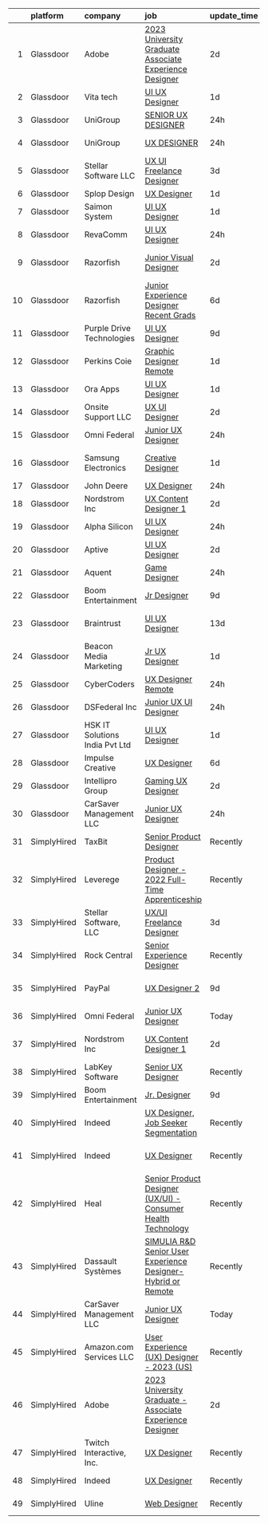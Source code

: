 

|    | platform    | company                         | job                                                                                                                                                                                                                                                                                                                                                                                                                                                                                                                                                                                                                                                                                                                                                                                                                                                                                                                                                                                                                                                                                                                                                                                                                                                                                                                                                                                                                           | update_time   | location                    |
|---:|:------------|:--------------------------------|:------------------------------------------------------------------------------------------------------------------------------------------------------------------------------------------------------------------------------------------------------------------------------------------------------------------------------------------------------------------------------------------------------------------------------------------------------------------------------------------------------------------------------------------------------------------------------------------------------------------------------------------------------------------------------------------------------------------------------------------------------------------------------------------------------------------------------------------------------------------------------------------------------------------------------------------------------------------------------------------------------------------------------------------------------------------------------------------------------------------------------------------------------------------------------------------------------------------------------------------------------------------------------------------------------------------------------------------------------------------------------------------------------------------------------|:--------------|:----------------------------|
|  1 | Glassdoor   | Adobe                           | [2023 University Graduate   Associate Experience Designer](https://www.glassdoor.com/partner/jobListing.htm?pos=127&ao=1136043&s=58&guid=00000182d3d31c63a2a1b3a394eb8dd3&src=GD_JOB_AD&t=SR&vt=w&cs=1_7de06085&cb=1661411204488&jobListingId=1008086780038&jrtk=3-0-1gb9t67442p8k001-1gb9t674jg2ok800-9219b5018eb2703b-)                                                                                                                                                                                                                                                                                                                                                                                                                                                                                                                                                                                                                                                                                                                                                                                                                                                                                                                                                                                                                                                                                                     | 2d            | San Francisco, CA           |
|  2 | Glassdoor   | Vita tech                       | [UI UX Designer](https://www.glassdoor.com/partner/jobListing.htm?pos=113&ao=1136043&s=58&guid=00000182d3d31c63a2a1b3a394eb8dd3&src=GD_JOB_AD&t=SR&vt=w&ea=1&cs=1_4308aca0&cb=1661411204486&jobListingId=1008088267651&jrtk=3-0-1gb9t67442p8k001-1gb9t674jg2ok800-0128c1e137f7daca-)                                                                                                                                                                                                                                                                                                                                                                                                                                                                                                                                                                                                                                                                                                                                                                                                                                                                                                                                                                                                                                                                                                                                          | 1d            | Andes, NY                   |
|  3 | Glassdoor   | UniGroup                        | [SENIOR UX DESIGNER](https://www.glassdoor.com/partner/jobListing.htm?pos=126&ao=1136043&s=58&guid=00000182d3d31c63a2a1b3a394eb8dd3&src=GD_JOB_AD&t=SR&vt=w&ea=1&cs=1_5ba8f9da&cb=1661411204487&jobListingId=1008091730065&jrtk=3-0-1gb9t67442p8k001-1gb9t674jg2ok800-742485dcf924f2d0-)                                                                                                                                                                                                                                                                                                                                                                                                                                                                                                                                                                                                                                                                                                                                                                                                                                                                                                                                                                                                                                                                                                                                      | 24h           | Remote                      |
|  4 | Glassdoor   | UniGroup                        | [UX DESIGNER](https://www.glassdoor.com/partner/jobListing.htm?pos=106&ao=1136043&s=58&guid=00000182d3d31c63a2a1b3a394eb8dd3&src=GD_JOB_AD&t=SR&vt=w&ea=1&cs=1_00f21480&cb=1661411204485&jobListingId=1008091730064&jrtk=3-0-1gb9t67442p8k001-1gb9t674jg2ok800-5dd4c360c8d940dd-)                                                                                                                                                                                                                                                                                                                                                                                                                                                                                                                                                                                                                                                                                                                                                                                                                                                                                                                                                                                                                                                                                                                                             | 24h           | Saint Louis, MO             |
|  5 | Glassdoor   | Stellar Software  LLC           | [UX UI Freelance Designer](https://www.glassdoor.com/partner/jobListing.htm?pos=119&ao=1136043&s=58&guid=00000182d3d31c63a2a1b3a394eb8dd3&src=GD_JOB_AD&t=SR&vt=w&ea=1&cs=1_5e1517f8&cb=1661411204487&jobListingId=1008083343674&jrtk=3-0-1gb9t67442p8k001-1gb9t674jg2ok800-a03522897468c3a3-)                                                                                                                                                                                                                                                                                                                                                                                                                                                                                                                                                                                                                                                                                                                                                                                                                                                                                                                                                                                                                                                                                                                                | 3d            | Remote                      |
|  6 | Glassdoor   | Splop Design                    | [UX Designer](https://www.glassdoor.com/partner/jobListing.htm?pos=122&ao=1136043&s=58&guid=00000182d3d31c63a2a1b3a394eb8dd3&src=GD_JOB_AD&t=SR&vt=w&ea=1&cs=1_e3a0a682&cb=1661411204487&jobListingId=1008089085671&jrtk=3-0-1gb9t67442p8k001-1gb9t674jg2ok800-ac302831dc49789c-)                                                                                                                                                                                                                                                                                                                                                                                                                                                                                                                                                                                                                                                                                                                                                                                                                                                                                                                                                                                                                                                                                                                                             | 1d            | Remote                      |
|  7 | Glassdoor   | Saimon System                   | [UI UX Designer](https://www.glassdoor.com/partner/jobListing.htm?pos=105&ao=1136043&s=58&guid=00000182d3d31c63a2a1b3a394eb8dd3&src=GD_JOB_AD&t=SR&vt=w&ea=1&cs=1_80254085&cb=1661411204485&jobListingId=1008088747942&jrtk=3-0-1gb9t67442p8k001-1gb9t674jg2ok800-bbca29749c3abcf8-)                                                                                                                                                                                                                                                                                                                                                                                                                                                                                                                                                                                                                                                                                                                                                                                                                                                                                                                                                                                                                                                                                                                                          | 1d            | Remote                      |
|  8 | Glassdoor   | RevaComm                        | [UI UX Designer](https://www.glassdoor.com/partner/jobListing.htm?pos=115&ao=1136043&s=58&guid=00000182d3d31c63a2a1b3a394eb8dd3&src=GD_JOB_AD&t=SR&vt=w&ea=1&cs=1_30d8da06&cb=1661411204486&jobListingId=1008091526950&jrtk=3-0-1gb9t67442p8k001-1gb9t674jg2ok800-4861b94a6e2798db-)                                                                                                                                                                                                                                                                                                                                                                                                                                                                                                                                                                                                                                                                                                                                                                                                                                                                                                                                                                                                                                                                                                                                          | 24h           | Remote                      |
|  9 | Glassdoor   | Razorfish                       | [Junior Visual Designer](https://www.glassdoor.com/partner/jobListing.htm?pos=104&ao=1136043&s=58&guid=00000182d3d31c63a2a1b3a394eb8dd3&src=GD_JOB_AD&t=SR&vt=w&ea=1&cs=1_c99081a2&cb=1661411204485&jobListingId=1008087505948&jrtk=3-0-1gb9t67442p8k001-1gb9t674jg2ok800-6a90c9797bd7649b-)                                                                                                                                                                                                                                                                                                                                                                                                                                                                                                                                                                                                                                                                                                                                                                                                                                                                                                                                                                                                                                                                                                                                  | 2d            | West Hollywood, CA          |
| 10 | Glassdoor   | Razorfish                       | [Junior Experience Designer    Recent Grads  ](https://www.glassdoor.com/partner/jobListing.htm?pos=117&ao=1136043&s=58&guid=00000182d3d31c63a2a1b3a394eb8dd3&src=GD_JOB_AD&t=SR&vt=w&ea=1&cs=1_ba7909ea&cb=1661411204486&jobListingId=1008080080627&jrtk=3-0-1gb9t67442p8k001-1gb9t674jg2ok800-0543b362faaaecab-)                                                                                                                                                                                                                                                                                                                                                                                                                                                                                                                                                                                                                                                                                                                                                                                                                                                                                                                                                                                                                                                                                                            | 6d            | Austin, TX                  |
| 11 | Glassdoor   | Purple Drive Technologies       | [UI UX Designer](https://www.glassdoor.com/partner/jobListing.htm?pos=121&ao=1136043&s=58&guid=00000182d3d31c63a2a1b3a394eb8dd3&src=GD_JOB_AD&t=SR&vt=w&ea=1&cs=1_a73adfc4&cb=1661411204487&jobListingId=1008071636422&jrtk=3-0-1gb9t67442p8k001-1gb9t674jg2ok800-244f8b7428a1be87-)                                                                                                                                                                                                                                                                                                                                                                                                                                                                                                                                                                                                                                                                                                                                                                                                                                                                                                                                                                                                                                                                                                                                          | 9d            | Seattle, WA                 |
| 12 | Glassdoor   | Perkins Coie                    | [Graphic Designer   Remote](https://www.glassdoor.com/partner/jobListing.htm?pos=108&ao=1136043&s=58&guid=00000182d3d31c63a2a1b3a394eb8dd3&src=GD_JOB_AD&t=SR&vt=w&cs=1_ea6deac6&cb=1661411204486&jobListingId=1008088557866&jrtk=3-0-1gb9t67442p8k001-1gb9t674jg2ok800-ebd22c716f2ff4d3-)                                                                                                                                                                                                                                                                                                                                                                                                                                                                                                                                                                                                                                                                                                                                                                                                                                                                                                                                                                                                                                                                                                                                    | 1d            | Seattle, WA                 |
| 13 | Glassdoor   | Ora Apps                        | [UI UX Designer](https://www.glassdoor.com/partner/jobListing.htm?pos=112&ao=1136043&s=58&guid=00000182d3d31c63a2a1b3a394eb8dd3&src=GD_JOB_AD&t=SR&vt=w&ea=1&cs=1_070d9a67&cb=1661411204486&jobListingId=1008089030667&jrtk=3-0-1gb9t67442p8k001-1gb9t674jg2ok800-b7ca8aa2d51d1c03-)                                                                                                                                                                                                                                                                                                                                                                                                                                                                                                                                                                                                                                                                                                                                                                                                                                                                                                                                                                                                                                                                                                                                          | 1d            | Remote                      |
| 14 | Glassdoor   | Onsite Support LLC              | [UX UI Designer](https://www.glassdoor.com/partner/jobListing.htm?pos=129&ao=1136043&s=58&guid=00000182d3d31c63a2a1b3a394eb8dd3&src=GD_JOB_AD&t=SR&vt=w&ea=1&cs=1_7cba8e2b&cb=1661411204488&jobListingId=1008086188115&jrtk=3-0-1gb9t67442p8k001-1gb9t674jg2ok800-449c226ce5f94274-)                                                                                                                                                                                                                                                                                                                                                                                                                                                                                                                                                                                                                                                                                                                                                                                                                                                                                                                                                                                                                                                                                                                                          | 2d            | Remote                      |
| 15 | Glassdoor   | Omni Federal                    | [Junior UX Designer](https://www.glassdoor.com/partner/jobListing.htm?pos=110&ao=1136043&s=58&guid=00000182d3d31c63a2a1b3a394eb8dd3&src=GD_JOB_AD&t=SR&vt=w&cs=1_4e9d8a96&cb=1661411204486&jobListingId=1008091284347&jrtk=3-0-1gb9t67442p8k001-1gb9t674jg2ok800-6fce4c5fd758a006-)                                                                                                                                                                                                                                                                                                                                                                                                                                                                                                                                                                                                                                                                                                                                                                                                                                                                                                                                                                                                                                                                                                                                           | 24h           | Remote                      |
| 16 | Glassdoor   | Samsung Electronics             | [Creative Designer](https://www.glassdoor.com/partner/jobListing.htm?pos=107&ao=1136043&s=58&guid=00000182d3d31c63a2a1b3a394eb8dd3&src=GD_JOB_AD&t=SR&vt=w&ea=1&cs=1_a616db29&cb=1661411204486&jobListingId=1008088279040&jrtk=3-0-1gb9t67442p8k001-1gb9t674jg2ok800-232dcec877fa8c7e-)                                                                                                                                                                                                                                                                                                                                                                                                                                                                                                                                                                                                                                                                                                                                                                                                                                                                                                                                                                                                                                                                                                                                       | 1d            | Ridgefield Park, Bergen, NJ |
| 17 | Glassdoor   | John Deere                      | [UX Designer](https://www.glassdoor.com/partner/jobListing.htm?pos=120&ao=1136043&s=58&guid=00000182d3d31c63a2a1b3a394eb8dd3&src=GD_JOB_AD&t=SR&vt=w&cs=1_33fabcce&cb=1661411204487&jobListingId=1008091705912&jrtk=3-0-1gb9t67442p8k001-1gb9t674jg2ok800-b5726c4ff4dfb523-)                                                                                                                                                                                                                                                                                                                                                                                                                                                                                                                                                                                                                                                                                                                                                                                                                                                                                                                                                                                                                                                                                                                                                  | 24h           | Chicago, IL                 |
| 18 | Glassdoor   | Nordstrom Inc                   | [UX Content Designer 1](https://www.glassdoor.com/partner/jobListing.htm?pos=116&ao=1136043&s=58&guid=00000182d3d31c63a2a1b3a394eb8dd3&src=GD_JOB_AD&t=SR&vt=w&cs=1_0ea65b01&cb=1661411204486&jobListingId=1008086218004&jrtk=3-0-1gb9t67442p8k001-1gb9t674jg2ok800-2d4f7a698e21d2aa-)                                                                                                                                                                                                                                                                                                                                                                                                                                                                                                                                                                                                                                                                                                                                                                                                                                                                                                                                                                                                                                                                                                                                        | 2d            | Atlanta, GA                 |
| 19 | Glassdoor   | Alpha Silicon                   | [UI UX Designer](https://www.glassdoor.com/partner/jobListing.htm?pos=118&ao=1136043&s=58&guid=00000182d3d31c63a2a1b3a394eb8dd3&src=GD_JOB_AD&t=SR&vt=w&ea=1&cs=1_71c65bdf&cb=1661411204487&jobListingId=1008091441224&jrtk=3-0-1gb9t67442p8k001-1gb9t674jg2ok800-90f3cf63ad949129-)                                                                                                                                                                                                                                                                                                                                                                                                                                                                                                                                                                                                                                                                                                                                                                                                                                                                                                                                                                                                                                                                                                                                          | 24h           | Remote                      |
| 20 | Glassdoor   | Aptive                          | [UI UX Designer](https://www.glassdoor.com/partner/jobListing.htm?pos=128&ao=1136043&s=58&guid=00000182d3d31c63a2a1b3a394eb8dd3&src=GD_JOB_AD&t=SR&vt=w&cs=1_60daabd7&cb=1661411204488&jobListingId=1008086984646&jrtk=3-0-1gb9t67442p8k001-1gb9t674jg2ok800-e7e75cbe3d264d0a-)                                                                                                                                                                                                                                                                                                                                                                                                                                                                                                                                                                                                                                                                                                                                                                                                                                                                                                                                                                                                                                                                                                                                               | 2d            | Remote                      |
| 21 | Glassdoor   | Aquent                          | [Game Designer](https://www.glassdoor.com/partner/jobListing.htm?pos=103&ao=1110586&s=58&guid=00000182d3d31c63a2a1b3a394eb8dd3&src=GD_JOB_AD&t=SR&vt=w&cs=1_67a7a7be&cb=1661411204485&jobListingId=1008091362421&cpc=3BA4CE39D5B5DEF5&jrtk=3-0-1gb9t67442p8k001-1gb9t674jg2ok800-3b8cfdd71f0d2f0e--6NYlbfkN0DMrcEu7yrtATojKJA7cEzGQ3FdRGWLh0CZQInL4ECGI9gD0Wolx9R2EDT7B77c2cRU1zW3HVZMZeGAOYVZBOqH_4lgXX5l9kbkb9irhCbVBq6YsU0vLTUYvSh1OUNHO93tZMxbICiVo7Af45F1C-oNj2G6v1j_C21ZJdMsp9erWSFaftX78UTNDbgkkMRiXbjXZTXFQJ_TY8MLWQ_o8syRqL5EGEz8OWQtZ6_mVPloFNbeSMDE60-AdLdjDN5ebLELnzRvzOrBUzt0ahC2nxRvUWixj2p6MO6ppbTcOqRZe59EMgytYm5PZhkadft-TYQXbvZ_jbd9IuVPph6CFSnSEWYlYtNU2qzqF0f-eSx_mcSfnIb12FKjuGHrWD2SMvO1MWNDEnf7Kywwdh-7KAAPRUyJbE_Q56iUyp5XSzzIr1YE0RvHa2nlqFHP9d4kqQuWNjVgp1xKp7kMpru736Zo)                                                                                                                                                                                                                                                                                                                                                                                                                                                                                                                                                                                                                           | 24h           | Remote                      |
| 22 | Glassdoor   | Boom Entertainment              | [Jr  Designer](https://www.glassdoor.com/partner/jobListing.htm?pos=125&ao=1136043&s=58&guid=00000182d3d31c63a2a1b3a394eb8dd3&src=GD_JOB_AD&t=SR&vt=w&ea=1&cs=1_a4db4cce&cb=1661411204487&jobListingId=1008072130952&jrtk=3-0-1gb9t67442p8k001-1gb9t674jg2ok800-fb85bc7fc190c839-)                                                                                                                                                                                                                                                                                                                                                                                                                                                                                                                                                                                                                                                                                                                                                                                                                                                                                                                                                                                                                                                                                                                                            | 9d            | Remote                      |
| 23 | Glassdoor   | Braintrust                      | [UI UX Designer](https://www.glassdoor.com/partner/jobListing.htm?pos=114&ao=1136043&s=58&guid=00000182d3d31c63a2a1b3a394eb8dd3&src=GD_JOB_AD&t=SR&vt=w&ea=1&cs=1_86730c11&cb=1661411204486&jobListingId=1008067379381&jrtk=3-0-1gb9t67442p8k001-1gb9t674jg2ok800-b4ff98493c601c66-)                                                                                                                                                                                                                                                                                                                                                                                                                                                                                                                                                                                                                                                                                                                                                                                                                                                                                                                                                                                                                                                                                                                                          | 13d           | San Francisco, CA           |
| 24 | Glassdoor   | Beacon Media   Marketing        | [Jr  UX Designer](https://www.glassdoor.com/partner/jobListing.htm?pos=111&ao=1136043&s=58&guid=00000182d3d31c63a2a1b3a394eb8dd3&src=GD_JOB_AD&t=SR&vt=w&ea=1&cs=1_054a7bd2&cb=1661411204486&jobListingId=1008088896525&jrtk=3-0-1gb9t67442p8k001-1gb9t674jg2ok800-521c26b19a6e0f0c-)                                                                                                                                                                                                                                                                                                                                                                                                                                                                                                                                                                                                                                                                                                                                                                                                                                                                                                                                                                                                                                                                                                                                         | 1d            | Remote                      |
| 25 | Glassdoor   | CyberCoders                     | [UX Designer  Remote ](https://www.glassdoor.com/partner/jobListing.htm?pos=102&ao=1110586&s=58&guid=00000182d3d31c63a2a1b3a394eb8dd3&src=GD_JOB_AD&t=SR&vt=w&ea=1&cs=1_cc66164a&cb=1661411204485&jobListingId=1008091614460&cpc=334ABAF5D42DC775&jrtk=3-0-1gb9t67442p8k001-1gb9t674jg2ok800-0f779185ce5e0277--6NYlbfkN0CpFJQzrgRR8WqXWK1qKKEqALWJw739KlKqr2H-MSI4eoBlI4EFrmor2FYZMP3muM3q0nSV2L9yMrOD9NzpKzoKMDFqs7R83dN7XwCvbUmAr3fa3Le5OTkGsTFfa3WyyclIheFUoX3lIdrd9JUl58GVz-__7TfCDKZqEtsW-qi5D4QekewNpGrt5fpI8wIfF5q66JzVNmhtKO2U66jBL4QvBD3gzSR7qdIPzfyh9QIUo6s9F_2WgFNTMdRC2Dpznb4BxmbHAguZB1DscO7FPmQwjhLE0nJM6_YzdEzLi1RCi2zI7QET4Be3rr6G3NSyMc8HnKaPTcy_IZI3cSLwkBs5VR_k4vK2_gk9HuvesQ1jYOVcDx6wgoEvRJqJJmh4IIuU7SdFkyqLiA2XprvzqustBoknjKKagrLPTvgcD12tZC0YsGjNVXtJi_EI-Ewyl-0aXd94Vgx3E4Eb7TPsIgg3LvhlGiKiwLEgPEE44n6QSnOzih_cFCrq27Y87gYh_GEjYBtT6nXFgMAo988kXE0yo9JMZ00Fa3i-DM038Re9FT-Ofj0NM1_JeGMzTMDFHZCyaoN1olOBBC_pXd_7kZXQyvqxnDB8_UqDpNddJHTxcAjQSBc6nVfuy_1jMAPjetxoEe9EXLJb_B5DxAO5xjH8p6mwGrze3mr79shWOcu2pXBVJlV2dUnrW0vrYdfbeVohGuw-xbMf_xpJBe9XuMOSJCqpwsRR_AhMFSu3TaWlOGbqbB_3HlC6I6LKRMg_FTCCUlz9M-6r4KvTWf1mIfyP64OMqmVqPXGQGe3zkMw7eg13kdof5xMTrBdI6reKotP-IbMy-6qoF1UgkhgQ5m680clqfS5y_UoRQAECOCW4d8_hbWbOuKFGRBh6zrv7YILT31ff9vUxgvAFDAbtfWP8wFbW2qbZl-tCSjXMGqWVexYxzWSx-Z9oO1UExIrm_f5tjadk-WFNsj7P7Cs5KTRtQN0DlhlvnnpplH69AD1ntLC73hMMmoRIzcjlamZwFzTJE41KWH4o417SDhrFN2Gib70yIycGZ-k%3D) | 24h           | Salt Lake City, UT          |
| 26 | Glassdoor   | DSFederal Inc                   | [Junior UX UI Designer](https://www.glassdoor.com/partner/jobListing.htm?pos=123&ao=1136043&s=58&guid=00000182d3d31c63a2a1b3a394eb8dd3&src=GD_JOB_AD&t=SR&vt=w&ea=1&cs=1_44149cf0&cb=1661411204487&jobListingId=1008091402507&jrtk=3-0-1gb9t67442p8k001-1gb9t674jg2ok800-6040609658c7ee21-)                                                                                                                                                                                                                                                                                                                                                                                                                                                                                                                                                                                                                                                                                                                                                                                                                                                                                                                                                                                                                                                                                                                                   | 24h           | Remote                      |
| 27 | Glassdoor   | HSK IT Solutions India Pvt  Ltd | [UI UX Designer](https://www.glassdoor.com/partner/jobListing.htm?pos=130&ao=1136043&s=58&guid=00000182d3d31c63a2a1b3a394eb8dd3&src=GD_JOB_AD&t=SR&vt=w&ea=1&cs=1_ed202d0b&cb=1661411204488&jobListingId=1008088232419&jrtk=3-0-1gb9t67442p8k001-1gb9t674jg2ok800-4c3916653f29f449-)                                                                                                                                                                                                                                                                                                                                                                                                                                                                                                                                                                                                                                                                                                                                                                                                                                                                                                                                                                                                                                                                                                                                          | 1d            | Trenton, NJ                 |
| 28 | Glassdoor   | Impulse Creative                | [UX Designer](https://www.glassdoor.com/partner/jobListing.htm?pos=109&ao=1136043&s=58&guid=00000182d3d31c63a2a1b3a394eb8dd3&src=GD_JOB_AD&t=SR&vt=w&ea=1&cs=1_925922f9&cb=1661411204486&jobListingId=1008079942052&jrtk=3-0-1gb9t67442p8k001-1gb9t674jg2ok800-8b35b8578534f43b-)                                                                                                                                                                                                                                                                                                                                                                                                                                                                                                                                                                                                                                                                                                                                                                                                                                                                                                                                                                                                                                                                                                                                             | 6d            | Punta Gorda, FL             |
| 29 | Glassdoor   | Intellipro Group                | [Gaming UX Designer](https://www.glassdoor.com/partner/jobListing.htm?pos=124&ao=1136043&s=58&guid=00000182d3d31c63a2a1b3a394eb8dd3&src=GD_JOB_AD&t=SR&vt=w&ea=1&cs=1_a0147355&cb=1661411204487&jobListingId=1008087209938&jrtk=3-0-1gb9t67442p8k001-1gb9t674jg2ok800-932c83873ce55dee-)                                                                                                                                                                                                                                                                                                                                                                                                                                                                                                                                                                                                                                                                                                                                                                                                                                                                                                                                                                                                                                                                                                                                      | 2d            | Remote                      |
| 30 | Glassdoor   | CarSaver Management LLC         | [Junior UX Designer](https://www.glassdoor.com/partner/jobListing.htm?pos=101&ao=1110586&s=58&guid=00000182d3d31c63a2a1b3a394eb8dd3&src=GD_JOB_AD&t=SR&vt=w&ea=1&cs=1_b91a3a4c&cb=1661411204485&jobListingId=1008091361582&cpc=FAE5E775D180B2FB&jrtk=3-0-1gb9t67442p8k001-1gb9t674jg2ok800-00c89234cd96808a--6NYlbfkN0CfmWTThqDmHKWCauwQYKa3Ceo2uwS1uCLdli5wP8T393B5LOILDWF5gjZkDu06D8pUu7Wznqm0FMWTYpfv3LaitfjB_80BeVnFyQsgEM7Kz3X0g7c65zIslStF8_whmsN78OX_m3oexuZ831gyR20jjZ0TkEVJjSAIAfo4s_pwQIyURONOqtqRoAFnywSdJ4wXJKBndNZ87KKMn9uEMH0hD_0bxiBcSYr4VSJFdl6i3N6RcVWgGIXe6Bi1hnGuq6ZuKhqOFmP2T5-sMQ3X01OqZRM3BUmh4BXgqeKkgIzWnWrKFnle96617SRU_utB_Oxn0jITZiiMFXTK2249LhmL8_o_6YWe-xIA9xby3kDb9TZFhlyy3E9bIsxlds4hJbvqIM0iibqUT8iNYfoqjx2p9VnPq2QJ6cwUQ0xDdZ4gCh2BSINdEC_-N5qyZUd0qTiSz2SoiojNIpbQSbwbTG1mSCDiYYwBF8viMM0WPXkLMBCSSWk5S4nbUsG9Xh9QPpw%3D)                                                                                                                                                                                                                                                                                                                                                                                                                                                                                                                                                                   | 24h           | Remote                      |
| 31 | SimplyHired | TaxBit                          | [Senior Product Designer](https://www.simplyhired.com/job/VTkeFr892qLQgjuKPRFx8Im_5an71fzjjrJQdklGP3dNnhS8pqi-Yw?q=ux+designer)                                                                                                                                                                                                                                                                                                                                                                                                                                                                                                                                                                                                                                                                                                                                                                                                                                                                                                                                                                                                                                                                                                                                                                                                                                                                                               | Recently      | Seattle, WA                 |
| 32 | SimplyHired | Leverege                        | [Product Designer - 2022 Full-Time Apprenticeship](https://www.simplyhired.com/job/f2PnrkNkoKjnF_c7MsOM41LbDj7RDHIKkfuGC1pKOOPB0dNQ0HmV5w?q=ux+designer)                                                                                                                                                                                                                                                                                                                                                                                                                                                                                                                                                                                                                                                                                                                                                                                                                                                                                                                                                                                                                                                                                                                                                                                                                                                                      | Recently      | Remote                      |
| 33 | SimplyHired | Stellar Software, LLC           | [UX/UI Freelance Designer](https://www.simplyhired.com/job/BtyLuT67340fdHtLb-qKKPLUV6UXuvRHBI20ytrssKa0tXanmo-ZuQ?q=ux+designer)                                                                                                                                                                                                                                                                                                                                                                                                                                                                                                                                                                                                                                                                                                                                                                                                                                                                                                                                                                                                                                                                                                                                                                                                                                                                                              | 3d            | Remote                      |
| 34 | SimplyHired | Rock Central                    | [Senior Experience Designer](https://www.simplyhired.com/job/614TPN-I6z8RsLQz2ZCzhZREiXQ5ICela2OugNpBIA2Xt9GWnXt6BA?q=ux+designer)                                                                                                                                                                                                                                                                                                                                                                                                                                                                                                                                                                                                                                                                                                                                                                                                                                                                                                                                                                                                                                                                                                                                                                                                                                                                                            | Recently      | Detroit, MI                 |
| 35 | SimplyHired | PayPal                          | [UX Designer 2](https://www.simplyhired.com/job/BwJ1WhcRxtKpSY2jaEus91kr_gywOUZWqg9-U_gKlqptctYbJaT7Hw?q=ux+designer)                                                                                                                                                                                                                                                                                                                                                                                                                                                                                                                                                                                                                                                                                                                                                                                                                                                                                                                                                                                                                                                                                                                                                                                                                                                                                                         | 9d            | New York, NY +5 locations   |
| 36 | SimplyHired | Omni Federal                    | [Junior UX Designer](https://www.simplyhired.com/job/NlAKgtnMJn9qALBGjmBM66raoBref8qO9FIpsVxF4kjXOj9mX2S7cg?q=ux+designer)                                                                                                                                                                                                                                                                                                                                                                                                                                                                                                                                                                                                                                                                                                                                                                                                                                                                                                                                                                                                                                                                                                                                                                                                                                                                                                    | Today         | Remote                      |
| 37 | SimplyHired | Nordstrom Inc                   | [UX Content Designer 1](https://www.simplyhired.com/job/Xzu5HFrnkOhSOkLDHh5crgl03b6e_SN92jP0TMeY6b0rpryIWWFErA?q=ux+designer)                                                                                                                                                                                                                                                                                                                                                                                                                                                                                                                                                                                                                                                                                                                                                                                                                                                                                                                                                                                                                                                                                                                                                                                                                                                                                                 | 2d            | United States +5 locations  |
| 38 | SimplyHired | LabKey Software                 | [Senior UX Designer](https://www.simplyhired.com/job/1Sb1F07gkcoYvDkxozIfGgYSpFEbxhfg058UdQNPx4izlU_I9m6Wjw?q=ux+designer)                                                                                                                                                                                                                                                                                                                                                                                                                                                                                                                                                                                                                                                                                                                                                                                                                                                                                                                                                                                                                                                                                                                                                                                                                                                                                                    | Recently      | Washington State            |
| 39 | SimplyHired | Boom Entertainment              | [Jr. Designer](https://www.simplyhired.com/job/d7AfOz_RCSXST8ADCrj79CGt3SLSaHJZcLBg5JKlNpRMXy7bUWIMwQ?q=ux+designer)                                                                                                                                                                                                                                                                                                                                                                                                                                                                                                                                                                                                                                                                                                                                                                                                                                                                                                                                                                                                                                                                                                                                                                                                                                                                                                          | 9d            | Remote                      |
| 40 | SimplyHired | Indeed                          | [UX Designer, Job Seeker Segmentation](https://www.simplyhired.com/job/6R1fmhs6F4vTP9kBAT-hAxY-tL2ly3BAThtup4c_B4NZVz_638xJZA?q=ux+designer)                                                                                                                                                                                                                                                                                                                                                                                                                                                                                                                                                                                                                                                                                                                                                                                                                                                                                                                                                                                                                                                                                                                                                                                                                                                                                  | Recently      | Austin, TX +4 locations     |
| 41 | SimplyHired | Indeed                          | [UX Designer](https://www.simplyhired.com/job/URziMhrNTaKa1PLKfIfrhF-GuRmaj4gn2FhVHZfhBU3tWsV0R0J4dw?q=ux+designer)                                                                                                                                                                                                                                                                                                                                                                                                                                                                                                                                                                                                                                                                                                                                                                                                                                                                                                                                                                                                                                                                                                                                                                                                                                                                                                           | Recently      | United States +4 locations  |
| 42 | SimplyHired | Heal                            | [Senior Product Designer (UX/UI) - Consumer Health Technology](https://www.simplyhired.com/job/jV8vhDEtSKd6cMEVcXh7OXg4TaC09lx8gXsZGIhemDExicaP6c7CuA?q=ux+designer)                                                                                                                                                                                                                                                                                                                                                                                                                                                                                                                                                                                                                                                                                                                                                                                                                                                                                                                                                                                                                                                                                                                                                                                                                                                          | Recently      | Atlanta, GA                 |
| 43 | SimplyHired | Dassault Systèmes               | [SIMULIA R&D Senior User Experience Designer- Hybrid or Remote](https://www.simplyhired.com/job/KbPxIIBvr5yUZT46VkvaAvUqLDdTWEnCDl3G-4l1lgUX3Nmlf7feXA?q=ux+designer)                                                                                                                                                                                                                                                                                                                                                                                                                                                                                                                                                                                                                                                                                                                                                                                                                                                                                                                                                                                                                                                                                                                                                                                                                                                         | Recently      | Johnston, RI                |
| 44 | SimplyHired | CarSaver Management LLC         | [Junior UX Designer](https://www.simplyhired.com/job/35xc4wRHthQTUpj3OsbR0bQdKwIsvFJmwJdV6GDauGF06Kil6zY6SQ?q=ux+designer)                                                                                                                                                                                                                                                                                                                                                                                                                                                                                                                                                                                                                                                                                                                                                                                                                                                                                                                                                                                                                                                                                                                                                                                                                                                                                                    | Today         | Remote                      |
| 45 | SimplyHired | Amazon.com Services LLC         | [User Experience (UX) Designer - 2023 (US)](https://www.simplyhired.com/job/bYPzXGp2CL_PsoQ-Buc-hGfwrVhJ_zZxQfXMhEb2eHvU2Y5t6_Uylg?q=ux+designer)                                                                                                                                                                                                                                                                                                                                                                                                                                                                                                                                                                                                                                                                                                                                                                                                                                                                                                                                                                                                                                                                                                                                                                                                                                                                             | Recently      | Seattle, WA                 |
| 46 | SimplyHired | Adobe                           | [2023 University Graduate - Associate Experience Designer](https://www.simplyhired.com/job/4Icgv-LreEaTqtXeQiekkWXg7LjzckXdJIkaC8FBtjqY1ZscwBGFLw?q=ux+designer)                                                                                                                                                                                                                                                                                                                                                                                                                                                                                                                                                                                                                                                                                                                                                                                                                                                                                                                                                                                                                                                                                                                                                                                                                                                              | 2d            | San Francisco, CA           |
| 47 | SimplyHired | Twitch Interactive, Inc.        | [UX Designer](https://www.simplyhired.com/job/c5FsEdyul1uZVtnCyS93Ect5MPN_EXq5Kzhr0akuqVuL-2RiyKTuoA?q=ux+designer)                                                                                                                                                                                                                                                                                                                                                                                                                                                                                                                                                                                                                                                                                                                                                                                                                                                                                                                                                                                                                                                                                                                                                                                                                                                                                                           | Recently      | San Francisco, CA           |
| 48 | SimplyHired | Indeed                          | [UX Designer](https://www.simplyhired.com/job/URziMhrNTaKa1PLKfIfrhF-GuRmaj4gn2FhVHZfhBU3tWsV0R0J4dw?q=ux+designer)                                                                                                                                                                                                                                                                                                                                                                                                                                                                                                                                                                                                                                                                                                                                                                                                                                                                                                                                                                                                                                                                                                                                                                                                                                                                                                           | Recently      | United States               |
| 49 | SimplyHired | Uline                           | [Web Designer](https://www.simplyhired.com/job/kI5kUAq-InikRw-9L7E4f0451pjqb3sKTzg2rEtjPg4g-FlQB3FIdQ?q=ux+designer)                                                                                                                                                                                                                                                                                                                                                                                                                                                                                                                                                                                                                                                                                                                                                                                                                                                                                                                                                                                                                                                                                                                                                                                                                                                                                                          | Recently      | Pleasant Prairie, WI        |
